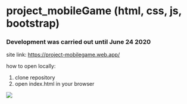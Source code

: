 # project_mobileGame (html, css, js, bootstrap)

### Development was carried out until June 24 2020

site link: https://project-mobilegame.web.app/

how to open locally:
1. clone repository
2. open index.html in your browser

<img src="https://cdn.discordapp.com/attachments/427079543472390147/1086327363379404882/image.png">
